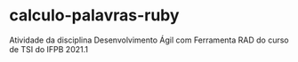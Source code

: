 # calculo-palavras-ruby

Atividade da disciplina Desenvolvimento Ágil com Ferramenta RAD do curso de TSI do IFPB 2021.1
